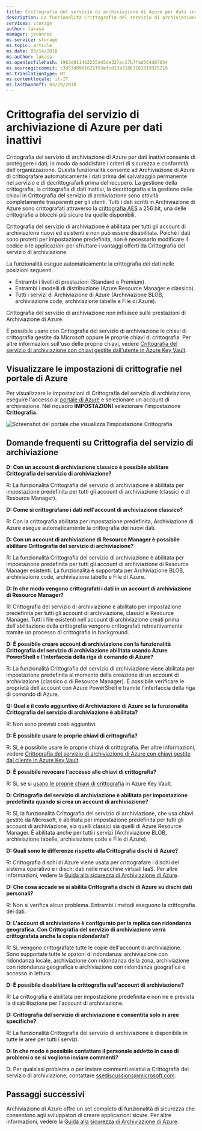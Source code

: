 ```yaml
---
title: Crittografia del servizio di archiviazione di Azure per dati inattivi | Microsoft Docs
description: La funzionalità Crittografia del servizio di archiviazione di Azure consente di crittografare l'archivio BLOB di Azure sul lato del servizio durante l'archiviazione dei dati e di decrittografarlo durante il recupero dei dati.
services: storage
author: lakasa
manager: jeconnoc
ms.service: storage
ms.topic: article
ms.date: 03/14/2018
ms.author: lakasa
ms.openlocfilehash: 1963d011462255d45de327ec17b7fad564d87654
ms.sourcegitcommit: c3d53d8901622f93efcd13a31863161019325216
ms.translationtype: HT
ms.contentlocale: it-IT
ms.lasthandoff: 03/29/2018
---
```

# <a name="azure-storage-service-encryption-for-data-at-rest"></a>Crittografia del servizio di archiviazione di Azure per dati inattivi

Crittografia del servizio di archiviazione di Azure per dati inattivi consente di proteggere i dati, in modo da soddisfare i criteri di sicurezza e conformità dell'organizzazione. Questa funzionalità consente ad Archiviazione di Azure di crittografare automaticamente i dati prima del salvataggio permanente nel servizio e di decrittografarli prima del recupero. La gestione della crittografia, la crittografia di dati inattivi, la decrittografia e la gestione delle chiavi in Crittografia del servizio di archiviazione sono attività completamente trasparenti per gli utenti. Tutti i dati scritti in Archiviazione di Azure sono crittografati attraverso la [crittografia AES](https://en.wikipedia.org/wiki/Advanced_Encryption_Standard) a 256 bit, una delle crittografie a blocchi più sicure tra quelle disponibili.

Crittografia del servizio di archiviazione è abilitata per tutti gli account di archiviazione nuovi ed esistenti e non può essere disabilitata. Poiché i dati sono protetti per impostazione predefinita, non è necessario modificare il codice o le applicazioni per sfruttare i vantaggi offerti da Crittografia del servizio di archiviazione.

La funzionalità esegue automaticamente la crittografia dei dati nelle posizioni seguenti:

- Entrambi i livelli di prestazioni (Standard e Premium).
- Entrambi i modelli di distribuzione (Azure Resource Manager e classico).
- Tutti i servizi di Archiviazione di Azure (Archiviazione BLOB, archiviazione code, archiviazione tabelle e File di Azure). 

Crittografia del servizio di archiviazione non influisce sulle prestazioni di Archiviazione di Azure.

È possibile usare con Crittografia del servizio di archiviazione le chiavi di crittografia gestite da Microsoft oppure le proprie chiavi di crittografia. Per altre informazioni sull'uso delle proprie chiavi, vedere [Crittografia del servizio di archiviazione con chiavi gestite dall'utente in Azure Key Vault](storage-service-encryption-customer-managed-keys.md).

## <a name="view-encryption-settings-in-the-azure-portal"></a>Visualizzare le impostazioni di crittografie nel portale di Azure

Per visualizzare le impostazioni di Crittografia del servizio di archiviazione, eseguire l'accesso al [portale di Azure](https://portal.azure.com) e selezionare un account di archiviazione. Nel riquadro **IMPOSTAZIONI** selezionare l'impostazione **Crittografia**.

![Screenshot del portale che visualizza l'impostazione Crittografia](./media/storage-service-encryption/image1.png)

## <a name="faq-for-storage-service-encryption"></a>Domande frequenti su Crittografia del servizio di archiviazione

**D: Con un account di archiviazione classico è possibile abilitare Crittografia del servizio di archiviazione?**

R: La funzionalità Crittografia del servizio di archiviazione è abilitata per impostazione predefinita per tutti gli account di archiviazione (classici e di Resource Manager).

**D: Come si crittografano i dati nell'account di archiviazione classico?**

R: Con la crittografia abilitata per impostazione predefinita, Archiviazione di Azure esegue automaticamente la crittografia dei nuovi dati. 

**D: Con un account di archiviazione di Resource Manager è possibile abilitare Crittografia del servizio di archiviazione?**

R: La funzionalità Crittografia del servizio di archiviazione è abilitata per impostazione predefinita per tutti gli account di archiviazione di Resource Manager esistenti. La funzionalità è supportata per Archiviazione BLOB, archiviazione code, archiviazione tabelle e File di Azure. 

**D: In che modo vengono crittografati i dati in un account di archiviazione di Resource Manager?**

R: Crittografia del servizio di archiviazione è abilitato per impostazione predefinita per tutti gli account di archiviazione, classici e Resource Manager. Tutti i file esistenti nell'account di archiviazione creati prima dell'abilitazione della crittografia vengono crittografati retroattivamente tramite un processo di crittografia in background.

**D: È possibile creare account di archiviazione con la funzionalità Crittografia del servizio di archiviazione abilitata usando Azure PowerShell e l'interfaccia della riga di comando di Azure?**

R: La funzionalità Crittografia del servizio di archiviazione viene abilitata per impostazione predefinita al momento della creazione di un account di archiviazione (classico o di Resource Manager). È possibile verificare le proprietà dell'account con Azure PowerShell e tramite l'interfaccia della riga di comando di Azure.

**Q: Qual è il costo aggiuntivo di Archiviazione di Azure se la funzionalità Crittografia del servizio di archiviazione è abilitata?**

R: Non sono previsti costi aggiuntivi.

**D: È possibile usare le proprie chiavi di crittografia?**

R: Sì, è possibile usare le proprie chiavi di crittografia. Per altre informazioni, vedere [Crittografia del servizio di archiviazione di Azure con chiavi gestite dal cliente in Azure Key Vault](storage-service-encryption-customer-managed-keys.md).

**D: È possibile revocare l'accesso alle chiavi di crittografia?**

R: Sì, se si [usano le proprie chiavi di crittografia](storage-service-encryption-customer-managed-keys.md) in Azure Key Vault.

**D: Crittografia del servizio di archiviazione è abilitata per impostazione predefinita quando si crea un account di archiviazione?**

R: Sì, la funzionalità Crittografia del servizio di archiviazione, che usa chiavi gestite da Microsoft, è abilitata per impostazione predefinita per tutti gli account di archiviazione, sia quelli classici sia quelli di Azure Resource Manager. È abilitata anche per tutti i servizi (Archiviazione BLOB, archiviazione tabelle, archiviazione code e File di Azure).

**D: Quali sono le differenze rispetto alla Crittografia dischi di Azure?**

R: Crittografia dischi di Azure viene usata per crittografare i dischi del sistema operativo e i dischi dati nelle macchine virtuali IaaS. Per altre informazioni, vedere la [Guida alla sicurezza di Archiviazione di Azure](../storage-security-guide.md).

**D: Che cosa accade se si abilita Crittografia dischi di Azure su dischi dati personali?**

R: Non si verifica alcun problema. Entrambi i metodi eseguono la crittografia dei dati.

**D: L'account di archiviazione è configurato per la replica con ridondanza geografica. Con Crittografia del servizio di archiviazione verrà crittografata anche la copia ridondante?**

R: Sì, vengono crittografate tutte le copie dell'account di archiviazione. Sono supportate tutte le opzioni di ridondanza: archiviazione con ridondanza locale, archiviazione con ridondanza della zona, archiviazione con ridondanza geografica e archiviazione con ridondanza geografica e accesso in lettura.

**D: È possibile disabilitare la crittografia sull'account di archiviazione?**

R: La crittografia è abilitata per impostazione predefinita e non ne è prevista la disabilitazione per l'account di archiviazione. 

**D: Crittografia del servizio di archiviazione è consentita solo in aree specifiche?**

R: La funzionalità Crittografia del servizio di archiviazione è disponibile in tutte le aree per tutti i servizi. 

**D: In che modo è possibile contattare il personale addetto in caso di problemi o se si vogliono inviare commenti?**

D: Per qualsiasi problema o per inviare commenti relativi a Crittografia del servizio di archiviazione, contattare [ssediscussions@microsoft.com](mailto:ssediscussions@microsoft.com).

## <a name="next-steps"></a>Passaggi successivi
Archiviazione di Azure offre un set completo di funzionalità di sicurezza che consentono agli sviluppatori di creare applicazioni sicure. Per altre informazioni, vedere la [Guida alla sicurezza di Archiviazione di Azure](../storage-security-guide.md).
